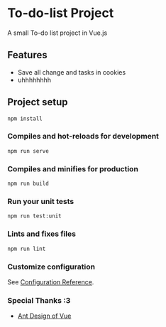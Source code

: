 # To-do-list Project
A small To-do list project in Vue.js

## Features
- Save all change and tasks in cookies
- uhhhhhhhh

## Project setup
```
npm install
```

### Compiles and hot-reloads for development
```
npm run serve
```

### Compiles and minifies for production
```
npm run build
```

### Run your unit tests
```
npm run test:unit
```

### Lints and fixes files
```
npm run lint
```

### Customize configuration
See [Configuration Reference](https://cli.vuejs.org/config/).

### Special Thanks :3
- [Ant Design of Vue](https://github.com/vueComponent/ant-design-vue/)
